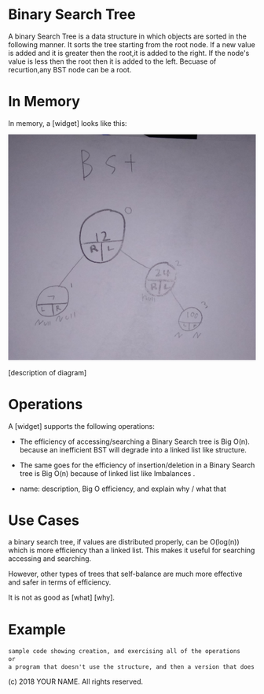 # Binary Search Tree

A binary Search Tree is a data structure in which objects are sorted in the following manner. It sorts the tree starting from the root node. If a new value is added and it is greater then the root,it is added to the right. If the node's value is less then the root then it is added to the left. Becuase of recurtion,any BST node can be a root.    


# In Memory

In memory, a \[widget\] looks like this:

![](pics/bst.png)

\[description of diagram\]

# Operations

A \[widget\] supports the following operations:

* The efficiency of accessing/searching a Binary Search tree is Big O(n). because an inefficient BST will degrade into a linked list like structure.  
*  The same goes for the efficiency of insertion/deletion in a Binary Search tree is Big O(n) because of linked list like Imbalances .   

* name: description, Big O efficiency, and explain why / what that 

# Use Cases

a binary search tree, if values are distributed properly, can be O(log(n)) which is more efficiency than a linked list. This makes it useful for searching accessing and searching. 

However, other types of trees that self-balance are much more effective and safer in terms of efficiency.   
 

It is not as good as \[what] \[why\].

# Example

```
sample code showing creation, and exercising all of the operations
or
a program that doesn't use the structure, and then a version that does
```

(c) 2018 YOUR NAME. All rights reserved.
